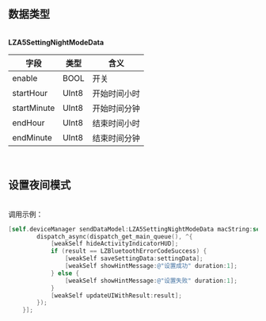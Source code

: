 <a name="FZdZs"></a>
## 数据类型

<br />**LZA5SettingNightModeData**

| 字段 | 类型 | 含义 |
| --- | --- | --- |
| enable | BOOL | 开关 |
| startHour | UInt8 | 开始时间小时 |
| startMinute | UInt8 | 开始时间分钟 |
| endHour | UInt8 | 结束时间小时 |
| endMinute | UInt8 | 结束时间分钟 |


<br />

<a name="NCJAa"></a>
## 设置夜间模式

<br />调用示例：
```objectivec
[self.deviceManager sendDataModel:LZA5SettingNightModeData macString:self.device.mac completion:^(LZBluetoothErrorCode result, id resp) {
        dispatch_async(dispatch_get_main_queue(), ^{
            [weakSelf hideActivityIndicatorHUD];
            if (result == LZBluetoothErrorCodeSuccess) {
                [weakSelf saveSettingData:settingData];
                [weakSelf showHintMessage:@"设置成功" duration:1];
            } else {
                [weakSelf showHintMessage:@"设置失败" duration:1];
            }
            [weakSelf updateUIWithResult:result];
        });
    }];
```




